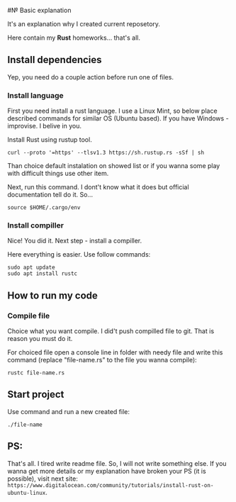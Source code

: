 #№ Basic explanation

It's an explanation why I created current reposetory.

Here contain my **Rust** homeworks... that's all.

## Install dependencies

Yep, you need do a couple action before run one of files.

### Install language

First you need install a rust language.
I use a Linux Mint, so below place described commands for similar OS (Ubuntu based). If you have Windows - improvise. I belive in you.

Install Rust using rustup tool.
```
curl --proto '=https' --tlsv1.3 https://sh.rustup.rs -sSf | sh
```
Than choice default instalation on showed list or if you wanna some play with difficult things use other item.

Next, run this command. I dont't know what it does but official documentation tell do it. So...
```
source $HOME/.cargo/env
```

### Install compiller

Nice! You did it. Next step - install a compiller.

Here everything is easier. Use follow commands:
```
sudo apt update
sudo apt install rustc
```

## How to run my code

### Compile file

Choice what you want compile. I did't push compilled file to git. That is reason you must do it.

For choiced file open a console line in folder with needy file and write this command (replace "file-name.rs" to the file you wanna compile):

```
rustc file-name.rs
```

## Start project

Use command and run a new created file:

```
./file-name
```

## PS:
That's all. I tired write readme file. So, I will not write something else.
If you wanna get more details or my explanation have broken your PS (it is possible), visit next site: ```https://www.digitalocean.com/community/tutorials/install-rust-on-ubuntu-linux```.
